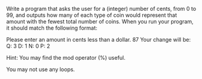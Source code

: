 Write a program that asks the user for a (integer) number of cents, from 0 to 99, and outputs how many of each type of coin would represent that amount with the fewest total number of coins. When you run your program, it should match the following format:

Please enter an amount in cents less than a dollar.
87
Your change will be:
Q: 3
D: 1
N: 0
P: 2

Hint: You may find the mod operator (%) useful.

You may not use any loops.